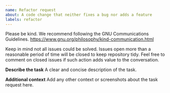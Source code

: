 ```yaml
---
name: Refactor request
about: A code change that neither fixes a bug nor adds a feature
labels: refactor
---
```


Please be kind. We recommend following the GNU Communications Guidelines. https://www.gnu.org/philosophy/kind-communication.html

Keep in mind not all issues could be solved. Issues open more than a reasonable period of time will be closed to keep repository tidy. Feel free to comment on closed issues if such action adds value to the conversation.

**Describe the task**
A clear and concise description of the task.

**Additional context**
Add any other context or screenshots about the task request here.
